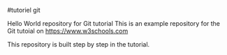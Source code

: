 #tutoriel git

Hello World repository for Git tutorial
This is an example repository for the Git tutoial on https://www.w3schools.com

This repository is built step by step in the tutorial.
